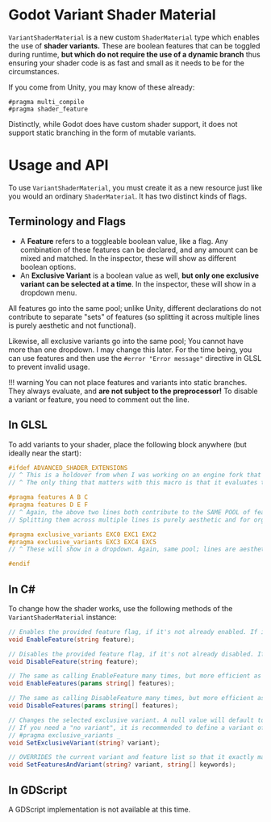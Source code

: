 # Godot Variant Shader Material

`VariantShaderMaterial` is a new custom `ShaderMaterial` type which enables the use of **shader variants.** These are boolean features that can be toggled during runtime, **but which do not require the use of a dynamic branch** thus ensuring your shader code is as fast and small as it needs to be for the circumstances.

If you come from Unity, you may know of these already:
```hlsl
#pragma multi_compile 
#pragma shader_feature 
```

Distinctly, while Godot does have custom shader support, it does not support static branching in the form of mutable variants.

# Usage and API

To use `VariantShaderMaterial`, you must create it as a new resource just like you would an ordinary `ShaderMaterial`. It has two distinct kinds of flags.

## Terminology and Flags

* A **Feature** refers to a toggleable boolean value, like a flag. Any combination of these features can be declared, and any amount can be mixed and matched. In the inspector, these will show as different boolean options.
* An **Exclusive Variant** is a boolean value as well, **but only one exclusive variant can be selected at a time**. In the inspector, these will show in a dropdown menu.

All features go into the same pool; unlike Unity, different declarations do not contribute to separate "sets" of features (so splitting it across multiple lines is purely aesthetic and not functional).

Likewise, all exclusive variants go into the same pool; You cannot have more than one dropdown. I may change this later. For the time being, you can use features and then use the `#error "Error message"` directive in GLSL to prevent invalid usage.

!!! warning You can not place features and variants into static branches. 
    They always evaluate, and **are not subject to the preprocessor!** To disable a variant or feature, you need to comment out the line.

## In GLSL

To add variants to your shader, place the following block anywhere (but ideally near the start):
```glsl
#ifdef ADVANCED_SHADER_EXTENSIONS
// ^ This is a holdover from when I was working on an engine fork that I deemed not worth it to do.
// ^ The only thing that matters with this macro is that it evaluates to false; the code within this block will not run.

#pragma features A B C
#pragma features D E F
// ^ Again, the above two lines both contribute to the SAME POOL of features. 
// Splitting them across multiple lines is purely aesthetic and for organization.

#pragma exclusive_variants EXC0 EXC1 EXC2
#pragma exclusive_variants EXC3 EXC4 EXC5
// ^ These will show in a dropdown. Again, same pool; lines are aesthetic.

#endif


```

## In C#

To change how the shader works, use the following methods of the `VariantShaderMaterial` instance:
```cs
// Enables the provided feature flag, if it's not already enabled. If it is not recognized, an exception will be raised.
void EnableFeature(string feature);

// Disables the provided feature flag, if it's not already disabled. If it is not recognized, an exception will be raised.
void DisableFeature(string feature);

// The same as calling EnableFeature many times, but more efficient as it will not recompile after each flag is enabled.
void EnableFeatures(params string[] features);

// The same as calling DisableFeature many times, but more efficient as it will not recompile after each flag is disable.
void DisableFeatures(params string[] features);

// Changes the selected exclusive variant. A null value will default to the first defined exclusive variant.
// If you need a "no variant", it is recommended to define a variant of an underscore:
// #pragma exclusive_variants _
void SetExclusiveVariant(string? variant);

// OVERRIDES the current variant and feature list so that it exactly matches the input provided.
void SetFeaturesAndVariant(string? variant, string[] keywords);
```

## In GDScript

A GDScript implementation is not available at this time.